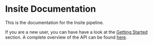 # Insite Documentation
This is the documentation for the Insite pipeline.

If you are a new user, you can have have a look at the [Getting Started](getting-started.md) section. A complete overview of the API can be found [here](api/README.md).
